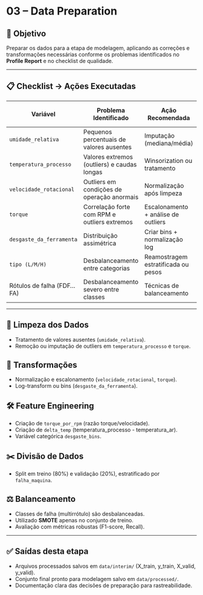 # 03 – Data Preparation  

## 🎯 Objetivo  
Preparar os dados para a etapa de modelagem, aplicando as correções e transformações necessárias conforme os problemas identificados no **Profile Report** e no checklist de qualidade.  

---

## 📋 Checklist → Ações Executadas  

| Variável                 | Problema Identificado                          | Ação Recomendada                     | Ação Executada (no projeto) |
|---------------------------|-----------------------------------------------|--------------------------------------|------------------------------|
| `umidade_relativa`        | Pequenos percentuais de valores ausentes      | Imputação (mediana/média)            | Preenchido com mediana       |
| `temperatura_processo`    | Valores extremos (outliers) e caudas longas   | Winsorization ou tratamento          | Aplicada Winsorization 1%    |
| `velocidade_rotacional`   | Outliers em condições de operação anormais    | Normalização após limpeza            | Aplicado RobustScaler        |
| `torque`                  | Correlação forte com RPM e outliers extremos  | Escalonamento + análise de outliers  | Aplicado StandardScaler      |
| `desgaste_da_ferramenta`  | Distribuição assimétrica                      | Criar bins + normalização log        | Criados 4 bins (quartis)     |
| `tipo (L/M/H)`            | Desbalanceamento entre categorias             | Reamostragem estratificada ou pesos  | Mantido, class_weight no modelo |
| Rótulos de falha (FDF…FA) | Desbalanceamento severo entre classes         | Técnicas de balanceamento            | SMOTE aplicado (treino)      |

---

## 🧹 Limpeza dos Dados  
- Tratamento de valores ausentes (`umidade_relativa`).  
- Remoção ou imputação de outliers em `temperatura_processo` e `torque`.  

## 🔧 Transformações  
- Normalização e escalonamento (`velocidade_rotacional`, `torque`).  
- Log-transform ou bins (`desgaste_da_ferramenta`).  

## 🛠️ Feature Engineering  
- Criação de `torque_por_rpm` (razão torque/velocidade).  
- Criação de `delta_temp` (temperatura_processo - temperatura_ar).  
- Variável categórica `desgaste_bins`.  

## ✂️ Divisão de Dados  
- Split em treino (80%) e validação (20%), estratificado por `falha_maquina`.  

## ⚖️ Balanceamento  
- Classes de falha (multirrótulo) são desbalanceadas.  
- Utilizado **SMOTE** apenas no conjunto de treino.  
- Avaliação com métricas robustas (F1-score, Recall).  

---

## ✅ Saídas desta etapa  
- Arquivos processados salvos em `data/interim/` (X_train, y_train, X_valid, y_valid).  
- Conjunto final pronto para modelagem salvo em `data/processed/`.  
- Documentação clara das decisões de preparação para rastreabilidade.  
